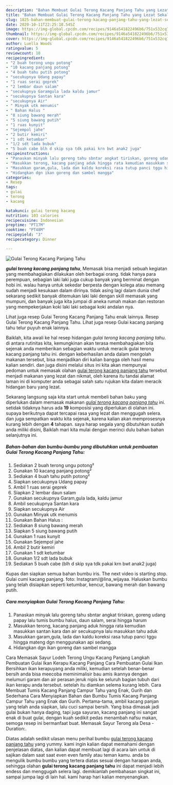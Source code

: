 ```yaml
---
description: "Bahan Membuat Gulai Terong Kacang Panjang Tahu yang Lezat Sekali"
title: "Bahan Membuat Gulai Terong Kacang Panjang Tahu yang Lezat Sekali"
slug: 1825-bahan-membuat-gulai-terong-kacang-panjang-tahu-yang-lezat-sekali
date: 2020-10-11T22:25:18.545Z
image: https://img-global.cpcdn.com/recipes/9146a541822496b6/751x532cq70/gulai-terong-kacang-panjang-tahu-foto-resep-utama.jpg
thumbnail: https://img-global.cpcdn.com/recipes/9146a541822496b6/751x532cq70/gulai-terong-kacang-panjang-tahu-foto-resep-utama.jpg
cover: https://img-global.cpcdn.com/recipes/9146a541822496b6/751x532cq70/gulai-terong-kacang-panjang-tahu-foto-resep-utama.jpg
author: Luella Woods
ratingvalue: 5
reviewcount: 10
recipeingredient:
- "2 buah terong ungu potong"
- "10 kacang panjang potong"
- "4 buah tahu putih potong"
- "secukupnya Udang papay"
- "1 ruas serai geprek"
- "2 lembar daun salam"
- "secukupnya Garamgula lada kaldu jamur"
- "secukupnya Santan kara"
- "secukupnya Air"
- " Minyak utk menumis"
- " Bahan Halus "
- "8 siung bawang merah"
- "5 siung bawang putih"
- "1 ruas kunyit"
- "Sejempol jahe"
- "2 butir kemiri"
- "1 sdt ketumbar"
- "1/2 sdt lada bubuk"
- "5 buah cabe blh d skip sya tdk pakai krn bwt anak2 juga"
recipeinstructions:
- "Panaskan minyak lalu goreng tahu sbntar angkat tiriskan, goreng udang papay lalu tumis bumbu halus, daun salam, serai hingga harum"
- "Masukkan terong, kacang panjang aduk hingga rata kemudian masukkan santan kara dan air secukupnya lalu masukkan tahu aduk"
- "Masukkan garam,gula, lada dan kaldu koreksi rasa tutup panci tggu hingga mateng dgn menggunakan api sedang."
- "Hidangkan dgn ikan goreng dan sambel mangga"
categories:
- Resep
tags:
- gulai
- terong
- kacang

katakunci: gulai terong kacang 
nutrition: 103 calories
recipecuisine: Indonesian
preptime: "PT17M"
cooktime: "PT48M"
recipeyield: "3"
recipecategory: Dinner

---
```



![Gulai Terong Kacang Panjang Tahu](https://img-global.cpcdn.com/recipes/9146a541822496b6/751x532cq70/gulai-terong-kacang-panjang-tahu-foto-resep-utama.jpg)

<b><i>gulai terong kacang panjang tahu</i></b>, Memasak bisa menjadi sebuah kegiatan yang membahagiakan dilakukan oleh berbagai orang. tidak hanya para perempuan, sebagian laki laki juga cukup banyak yang berminat dengan hobi ini. walau hanya untuk sekedar berpesta dengan kolega atau memang sudah menjadi kesukaan dalam dirinya. tidak asing lagi dalam dunia chef sekarang sedikit banyak ditemukan laki laki dengan skill memasak yang mumpuni, dan banyak juga kita jumpai di aneka rumah makan dan restoran yang mempekerjakan koki laki laki sebagai koki andalan nya.

Lihat juga resep Gulai Terong Kacang Panjang Tahu enak lainnya. Resep Gulai Terong Kacang Panjang Tahu. Lihat juga resep Gulai kacang panjang tahu telur puyuh enak lainnya.

Baiklah, kita awali ke hal resep hidangan <i>gulai terong kacang panjang tahu</i>. di antara rutinitas kita, kemungkinan akan terasa membahagiakan bila sejenak anda memberikan sebagian waktu untuk meracik gulai terong kacang panjang tahu ini. dengan keberhasilan anda dalam mengolah makanan tersebut, bisa menjadikan diri kalian bangga oleh hasil menu kalian sendiri. dan juga disini melalui situs ini kita akan mempunyai pedoman untuk memasak olahan <u>gulai terong kacang panjang tahu</u> tersebut menjadi makanan yang lezat dan nikmat, oleh karena itu tandai alamat laman ini di komputer anda sebagai salah satu rujukan kita dalam meracik hidangan baru yang lezat.


Sekarang langsung saja kita start untuk membeli bahan baku yang diperlukan dalam memasak makanan <u><i>gulai terong kacang panjang tahu</i></u> ini. setidak tidaknya harus ada <b>19</b> komposisi yang diperlukan di olahan ini. supaya berikutnya dapat tercapai rasa yang lezat dan menggugah selera. dan juga sempatkan waktu kita sejenak, karena kalian akan memprosesnya kurang lebih dengan <b>4</b> tahapan. saya harap segala yang dibutuhkan sudah anda miliki disini, Baiklah mari kita mulai dengan merinci dulu bahan bahan selanjutnya ini.

<!--inarticleads1-->

##### Bahan-bahan dan bumbu-bumbu yang dibutuhkan untuk pembuatan Gulai Terong Kacang Panjang Tahu:

1. Sediakan 2 buah terong ungu potong²
1. Gunakan 10 kacang panjang potong²
1. Sediakan 4 buah tahu putih potong²
1. Siapkan secukupnya Udang papay
1. Ambil 1 ruas serai geprek
1. Siapkan 2 lembar daun salam
1. Gunakan secukupnya Garam,gula lada, kaldu jamur
1. Ambil secukupnya Santan kara
1. Siapkan secukupnya Air
1. Gunakan  Minyak utk menumis
1. Gunakan  Bahan Halus :
1. Sediakan 8 siung bawang merah
1. Siapkan 5 siung bawang putih
1. Gunakan 1 ruas kunyit
1. Gunakan Sejempol jahe
1. Ambil 2 butir kemiri
1. Gunakan 1 sdt ketumbar
1. Gunakan 1/2 sdt lada bubuk
1. Sediakan 5 buah cabe (blh d skip sya tdk pakai krn bwt anak2 juga)


Kupas dan siapkan semua bahan bumbu iris. The next video is starting stop. Gulai cumi kacang panjang. foto: Instagram/@lina_wijayaa. Haluskan bumbu yang telah disiapkan seperti ketumbar, kencur, bawang merah dan bawang putih. 

<!--inarticleads2-->

##### Cara menyiapkan Gulai Terong Kacang Panjang Tahu:

1. Panaskan minyak lalu goreng tahu sbntar angkat tiriskan, goreng udang papay lalu tumis bumbu halus, daun salam, serai hingga harum
1. Masukkan terong, kacang panjang aduk hingga rata kemudian masukkan santan kara dan air secukupnya lalu masukkan tahu aduk
1. Masukkan garam,gula, lada dan kaldu koreksi rasa tutup panci tggu hingga mateng dgn menggunakan api sedang.
1. Hidangkan dgn ikan goreng dan sambel mangga


Cara Memasak Sayur Lodeh Terong Ungu Kacang Panjang Langkah Pembuatan Gulai Ikan Kerapu Kacang Panjang Cara Pembuatan Gulai Ikan Bersihkan ikan kerapuyang anda miliki, kemudian setelah benar-benar bersih anda bisa meecoba meminimalisir bau amis ikannya dengan melumuri garam dan air perasan jeruk nipis ke seluruh bagian tubuh dari ikan kerapu anda tersebut. setelah itu diamkan selema kurang lebih. Cara Membuat Tumis Kacang Panjang Campur Tahu yang Enak, Gurih dan Sederhana Cara Menyiapkan Bahan dan Bumbu Tumis Kacang Panjang Campur Tahu yang Enak dan Gurih. Pertama-tama, ambil kacang panjan yang telah anda siapkan, lalu cuci sampai bersih. Yang bisa dimasak jadi gulai bukan hanya daging, tapi juga sayuran, kacang panjang ini sangat enak di buat gulai, dengan kuah sedikit pedas menambah nafsu makan, semoga resep ini bermanfaat buat. Memasak Sayur Terong ala Desa - Duration:. 

Diatas adalah sedikit ulasan menu perihal bumbu <u>gulai terong kacang panjang tahu</u> yang yummy. kami ingin kalian dapat memahami dengan penjelasan diatas, dan kalian dapat membuat lagi di acara lain untuk di sajikan dalam saat saat even even family atau teman kamu. anda bs mengulik bumbu bumbu yang tertera diatas sesuai dengan harapan anda, sehingga olahan <b>gulai terong kacang panjang tahu</b> ini dapat menjadi lebih endess dan menggugah selera lagi. demikianlah pembahasan singkat ini, sampai jumpa lagi di lain hal. kami harap hari kalian menyenangkan.
